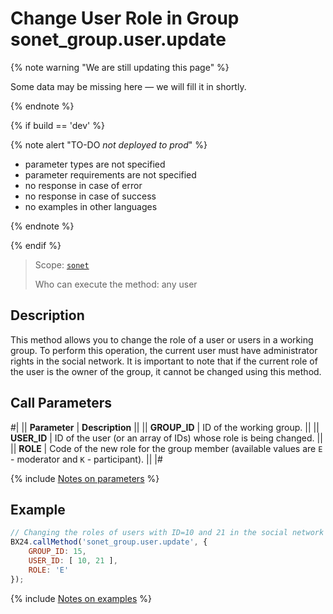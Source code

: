 # Change User Role in Group sonet_group.user.update

{% note warning "We are still updating this page" %}

Some data may be missing here — we will fill it in shortly.

{% endnote %}

{% if build == 'dev' %}

{% note alert "TO-DO _not deployed to prod_" %}

- parameter types are not specified
- parameter requirements are not specified
- no response in case of error
- no response in case of success
- no examples in other languages

{% endnote %}

{% endif %}

> Scope: [`sonet`](../../scopes/permissions.md)
>
> Who can execute the method: any user

## Description

This method allows you to change the role of a user or users in a working group. To perform this operation, the current user must have administrator rights in the social network. It is important to note that if the current role of the user is the owner of the group, it cannot be changed using this method.

## Call Parameters

#|
|| **Parameter** | **Description** ||
|| **GROUP_ID** | ID of the working group. ||
|| **USER_ID** | ID of the user (or an array of IDs) whose role is being changed. ||
|| **ROLE** | Code of the new role for the group member (available values are `E` - moderator and `K` - participant). ||
|#

{% include [Notes on parameters](../../../_includes/required.md) %}

## Example

```js
// Changing the roles of users with ID=10 and 21 in the social network group with ID=15 to moderators
BX24.callMethod('sonet_group.user.update', {
    GROUP_ID: 15,
    USER_ID: [ 10, 21 ],
    ROLE: 'E'
});
```
{% include [Notes on examples](../../../_includes/examples.md) %}